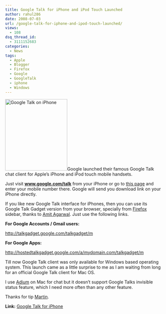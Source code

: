 ```yaml
---
title: Google Talk for iPhone and iPod Touch Launched
author: rahul286
date: 2008-07-03
url: /google-talk-for-iphone-and-ipod-touch-launched/
views:
  - 108
dsq_thread_id:
  - 3111152683
categories:
  - News
tags:
  - Apple
  - Blogger
  - Firefox
  - Google
  - GoogleTalk
  - iphone
  - Windows
---
```

[<img class="alignright size-full wp-image-1379" title="google-talk-on-iphone-2" src="http://cdn.devilsworkshop.org/files/2008/07/google-talk-on-iphone-2.jpg" alt="Google Talk on iPhone" width="201" height="232" />][1]Google launched their famous Google Talk chat client for Apple&#8217;s iPhone and iPod touch mobile handsets.

Just visit **www.google.com/talk** from your iPhone or go to <a href="http://www.google.com/mobile/apple/talk/" onclick="_gaq.push(['_trackEvent', 'outbound-article', 'http://www.google.com/mobile/apple/talk/', 'this page']);" >this page</a> and enter your mobile number there. Google will send you download link on your iPhone directly.

If you like new Google Talk interface for iPhones, then you can use its Google Talk Gadget version from your browser, specially from <a href="http://www.spreadfirefox.com/node&id=199011&t=1" onclick="_gaq.push(['_trackEvent', 'outbound-article', 'http://www.spreadfirefox.com/node&id=199011&t=1', 'Firefox']);" >Firefox</a> sidebar, thanks to <a href="http://www.labnol.org/internet/voice/use-google-talk-for-iphone-ipod-in-firefox-desktop-browser/3790/" onclick="_gaq.push(['_trackEvent', 'outbound-article', 'http://www.labnol.org/internet/voice/use-google-talk-for-iphone-ipod-in-firefox-desktop-browser/3790/', 'Amit Agarwal']);" >Amit Agarwal</a>. Just use the following links.

**For Google Accounts / Gmail users:**

http://talkgadget.google.com/talkgadget/m

**For Google Apps:**

http://hostedtalkgadget.google.com/a/mydomain.com/talkgadget/m

Till now Google Talk client was only available for Windows based operating system. This launch came as a little surprise to me as I am waiting from long for an official Google Talk client for Mac OS.

I use <a href="http://www.adiumx.com/" onclick="_gaq.push(['_trackEvent', 'outbound-article', 'http://www.adiumx.com/', 'Adium']);" >Adium</a> on Mac for chat but it doesn&#8217;t support Google Talks invisible status feature, which I need more often than any other feature.

Thanks for tip <a href="http://spar-zentrale.de/" onclick="_gaq.push(['_trackEvent', 'outbound-article', 'http://spar-zentrale.de/', 'Martin']);" >Martin</a>.<a href="http://www.google.com/mobile/apple/talk/" onclick="_gaq.push(['_trackEvent', 'outbound-article', 'http://www.google.com/mobile/apple/talk/', '']);" ></a>

**Link:** <a href="http://www.google.com/mobile/apple/talk/" onclick="_gaq.push(['_trackEvent', 'outbound-article', 'http://www.google.com/mobile/apple/talk/', 'Google Talk for iPhone']);" >Google Talk for iPhone</a>

 [1]: http://cdn.devilsworkshop.org/files/2008/07/google-talk-on-iphone-2.jpg
